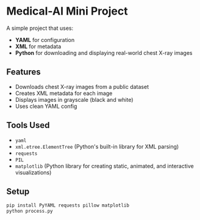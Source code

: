 # Medical-AI Mini Project

A simple project that uses:
- **YAML** for configuration
- **XML** for metadata
- **Python** for downloading and displaying real-world chest X-ray images

## Features

- Downloads chest X-ray images from a public dataset
- Creates XML metadata for each image
- Displays images in grayscale (black and white)
- Uses clean YAML config

## Tools Used

- `yaml`
- `xml.etree.ElementTree` (Python's built-in library for XML parsing)
- `requests`
- `PIL`
- `matplotlib` (Python library for creating static, animated, and interactive visualizations)

## Setup

```bash
pip install PyYAML requests pillow matplotlib
python process.py